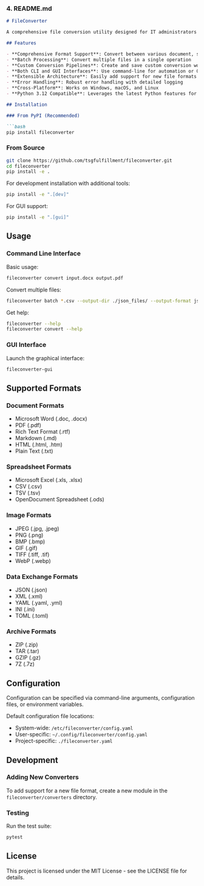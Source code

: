 ### 4. README.md

```markdown
# FileConverter

A comprehensive file conversion utility designed for IT administrators at TSG Fulfillment. This tool provides a robust and extensible framework for converting files between different formats, with support for a wide range of file types.

## Features

- **Comprehensive Format Support**: Convert between various document, spreadsheet, image, data exchange, and archive formats
- **Batch Processing**: Convert multiple files in a single operation
- **Custom Conversion Pipelines**: Create and save custom conversion workflows
- **Both CLI and GUI Interfaces**: Use command-line for automation or GUI for interactive usage
- **Extensible Architecture**: Easily add support for new file formats
- **Error Handling**: Robust error handling with detailed logging
- **Cross-Platform**: Works on Windows, macOS, and Linux
- **Python 3.12 Compatible**: Leverages the latest Python features for improved performance and reliability

## Installation

### From PyPI (Recommended)

```bash
pip install fileconverter
```

### From Source

```bash
git clone https://github.com/tsgfulfillment/fileconverter.git
cd fileconverter
pip install -e .
```

For development installation with additional tools:

```bash
pip install -e ".[dev]"
```

For GUI support:

```bash
pip install -e ".[gui]"
```

## Usage

### Command Line Interface

Basic usage:

```bash
fileconverter convert input.docx output.pdf
```

Convert multiple files:

```bash
fileconverter batch *.csv --output-dir ./json_files/ --output-format json
```

Get help:

```bash
fileconverter --help
fileconverter convert --help
```

### GUI Interface

Launch the graphical interface:

```bash
fileconverter-gui
```

## Supported Formats

### Document Formats
- Microsoft Word (.doc, .docx)
- PDF (.pdf)
- Rich Text Format (.rtf)
- Markdown (.md)
- HTML (.html, .htm)
- Plain Text (.txt)

### Spreadsheet Formats
- Microsoft Excel (.xls, .xlsx)
- CSV (.csv)
- TSV (.tsv)
- OpenDocument Spreadsheet (.ods)

### Image Formats
- JPEG (.jpg, .jpeg)
- PNG (.png)
- BMP (.bmp)
- GIF (.gif)
- TIFF (.tiff, .tif)
- WebP (.webp)

### Data Exchange Formats
- JSON (.json)
- XML (.xml)
- YAML (.yaml, .yml)
- INI (.ini)
- TOML (.toml)

### Archive Formats
- ZIP (.zip)
- TAR (.tar)
- GZIP (.gz)
- 7Z (.7z)

## Configuration

Configuration can be specified via command-line arguments, configuration files, or environment variables.

Default configuration file locations:
- System-wide: `/etc/fileconverter/config.yaml`
- User-specific: `~/.config/fileconverter/config.yaml`
- Project-specific: `./fileconverter.yaml`

## Development

### Adding New Converters

To add support for a new file format, create a new module in the `fileconverter/converters` directory.

### Testing

Run the test suite:

```bash
pytest
```

## License

This project is licensed under the MIT License - see the LICENSE file for details.
```


